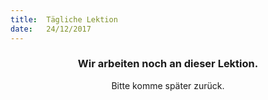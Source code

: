 ```yaml
---
title:  Tägliche Lektion
date:   24/12/2017
---
```


### <center>Wir arbeiten noch an dieser Lektion.</center>
<center>Bitte komme später zurück.</center>